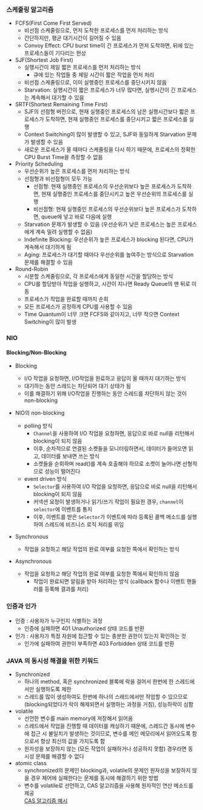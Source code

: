 ### 스케줄링 알고리즘
- FCFS(First Come First Served)
  - 비선점 스케줄링으로, 먼저 도착한 프로세스를 먼저 처리하는 방식
  - 간단하지만, 평균 대기시간이 길어질 수 있음
  - Convoy Effect: CPU burst time이 긴 프로세스가 먼저 도착하면, 뒤에 있는 프로세스들이 기다리는 현상
- SJF(Shortest Job First)
  - 실행시간이 제일 짧은 프로세스를 먼저 처리하는 방식
    - 큐에 있는 작업들 중 제일 시간이 짧은 작업을 먼저 처리
  - 비선점 스케줄링으로, 이미 실행중인 프로세스를 중단시키지 않음
  - Starvation: 실행시간이 짧은 프로세스가 너무 많다면, 실행시간이 긴 프로세스는 계속해서 대기할 수 있음
- SRTF(Shortest Remaining Time First)
  - SJF의 선점형 버전으로, 현재 실행중인 프로세스의 남은 실행시간보다 짧은 프로세스가 도착하면, 현재 실행중인 프로세스를 중단시키고 짧은 프로세스를 실행
  - Context Switching이 많이 발생할 수 있고, SJF와 동일하게 Starvation 문제가 발생할 수 있음
  - 새로운 프로세스가 올 때마다 스케줄링을 다시 하기 때문에, 프로세스의 정확한 CPU Burst Time을 측정할 수 없음
- Priority Scheduling
  - 우선순위가 높은 프로세스를 먼저 처리하는 방식
  - 선점형과 비선점형이 모두 가능
    - 선점형: 현재 실행중인 프로세스의 우선순위보다 높은 프로세스가 도착하면, 현재 실행중인 프로세스를 중단시키고 높은 우선순위의 프로세스를 실행
    - 비선점형: 현재 실행중인 프로세스의 우선순위보다 높은 프로세스가 도착하면, queue에 넣고 바로 다음에 실행
  - Starvation 문제가 발생할 수 있음 (우선순위가 낮은 프로세스는 높은 프로세스에게 계속 밀려 실행할 수 없음)
  - Indefinite Blocking: 우선순위가 높은 프로세스가 blocking 된다면, CPU가 계속해서 대기하게 됨
  - Aging: 프로세스가 대기할 때마다 우선순위를 높여주는 방식으로 Starvation 문제를 해결할 수 있음
- Round-Robin
  - 시분할 스케줄링으로, 각 프로세스에게 동일한 시간을 할당하는 방식
  - CPU를 할당받아 작업을 실행하고, 시간이 지나면 Ready Queue의 맨 뒤로 이동
  - 프로세스가 작업을 완료할 때까지 순회
  - 모든 프로세스가 공정하게 CPU를 사용할 수 있음
  - Time Quantum이 너무 크면 FCFS와 같아지고, 너무 작으면 Context Switching이 많이 발생

### NIO
#### Blocking/Non-Blocking
- Blocking
  - I/O 작업을 요청하면, I/O작업을 완료하고 응답이 올 때까지 대기하는 방식
  - 대기하는 동안 스레드는 차단되어 대기 상태가 됨
  - 이를 해결하기 위해 I/O작업을 진행하는 동안 스레드를 차단하지 않는 것이 non-blocking

- NIO의 non-blocking
  - polling 방식
    - `Channel`을 사용하여 I/O 작업을 요청하면, 응답으로 바로 null을 리턴해서 blocking이 되지 않음
    - 이후, 순차적으로 연결된 소켓들을 모니터링하면서, 데이터가 들어오면 읽고, 데이터를 보내면 쓰는 방식
    - 소켓들을 순회하며 read()를 계속 호출해야 하므로 소켓이 늘어나면 선형적으로 성능이 떨어진다
  - event driven 방식
    - `Selector`를 사용하여 I/O 작업을 요청하면, 응답으로 바로 null을 리턴해서 blocking이 되지 않음
    - 커넥션 요청이 발생하거나 읽기/쓰기 작업이 필요한 경우, `channel`이 `selector`에 이벤트를 통지
    - 이후, 이벤트를 받은 `Selector`가 이벤트에 따라 등록된 콜백 메소드를 실행하여 스레드에 비즈니스 로직 처리를 위임

- Synchronous
  - 작업을 요청하고 해당 작업의 완료 여부를 요청한 쪽에서 확인하는 방식
- Asynchronous
  - 작업을 요청하고 해당 작업의 완료 여부를 요청한 쪽에서 확인하지 않음
    - 작업이 완료되면 알림을 받아 처리하는 방식 (callback 함수나 이벤트 핸들러를 등록해 결과를 처리)
  
  
### 인증과 인가
- 인증 : 사용자가 누구인지 식별하는 과정
  - 인증에 실패하면 401 Unauthorized 상태 코드를 반환
- 인가 : 사용자가 특정 자원에 접근할 수 있는 충분한 권한이 있는지 확인하는 것
  - 인가에 실패하여 권한이 부족하면 403 Forbidden 상태 코드를 반환

### JAVA 의 동시성 해결을 위한 키워드

- Synchronized
  - 하나의 method, 혹은 synchronized 블록에 락을 걸어서 한번에 한 스레드에서만 실행하도록 제한
  - 스레드를 많이 생성하여도 한번에 하나의 스레드에서만 작업할 수 있으므로 (blocking되었다가 락이 해제되면서 실행하는 과정을 거침), 성능하락이 심함
- volatile
  - 선언한 변수를 main memory에 저장해서 읽어옴
  - 스레드에서 작업을 진행할 때 데이터를 캐싱하기 때문에, 스레드간 동시에 변수에 접근 시 불일치가 발생하는 것이므로, 변수를 메인 메모리에서 읽어오도록 함으로서 항상 최신의 값을 가지도록 함
  - 원자성을 보장하지 않는 (모든 작업이 실패하거나 성공하지 못함) 경우라면 동시성 문제를 해결할 수 없다
- atomic class
  - synchronized의 문제인 blocking과, volatile의 문제인 원자성을 보장하지 않을 경우 제어에 실패한다는 문제를 동시에 해결하기 위한 방법
  - 변수를 volatile로 선언하고, CAS 알고리즘을 사용해 원자적인 연산 메소드를 제공  
    [CAS 알고리즘 예시](../10/20241025.md)